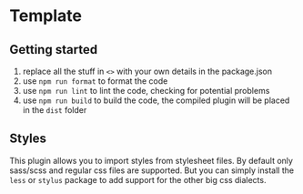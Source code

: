 # Template

## Getting started

1. replace all the stuff in `<>` with your own details in the package.json
2. use `npm run format` to format the code
3. use `npm run lint` to lint the code, checking for potential problems
4. use `npm run build` to build the code, the compiled plugin will be placed in the `dist` folder

## Styles

This plugin allows you to import styles from stylesheet files. By default only sass/scss and regular css files are supported. But you can simply install the `less` or `stylus` package to add support for the other big css dialects.
